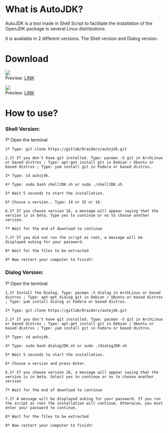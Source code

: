 <h1>
What is AutoJDK?
</h1>
<p>
AutoJDK is a tool made in Shell Script to facilitate the installation of the OpenJDK package in several Linux distributions.
</p>
<p>
It is available in 2 different versions. The Shell version and Dialog version.
</p>
<h1>
Download
</h1>
<p>
<a href="https://gitlab.com/Draiderz/autojdk/-/raw/master/shellJDK.sh?inline=false"><img src="https://img.shields.io/static/v1?label=Version&message=Shell&color=blue&style=for-the-badge"/></a><br/>
Preview: <a href="https://ibb.co/XJJ59wB" target="_blank">LINK</a>
</p>
<p>
<a href="https://gitlab.com/Draiderz/autojdk/-/raw/master/dialogJDK.sh?inline=false"><img src="https://img.shields.io/static/v1?label=Version&message=Dialog&color=green&style=for-the-badge"/></a><br/>
Preview: <a href="https://bit.ly/2FXXc5p" target="_blank">LINK</a>
</p>
<h1>
How to use?
</h1>
<h3 id="shell">
Shell Version:
</h3>
<p>
    1º Open the terminal.

    2º Type: git clone https://gitlab/Draiderz/autojdk.git

    2.1º If you don't have git installed. Type: pacman -S git in ArchLinux or based distros ; Type: apt-get install git in Debian / Ubuntu or based distros ; Type: yum install git in Fedora or based distros.

    3º Type: cd autojdk.

    4º Type: sudo bash shellJDK.sh or sudo ./shellJDK.sh

    5º Wait 5 seconds to start the installation.

    6º Chosse a version.. Type: 14 or 15 or 16.

    6.1º If you choose version 16, a message will appear saying that the version is in beta. Type yes to continue or no to choose another version.

    7º Wait for the end of download to continue

    7.1º If you did not run the script as root, a message will be displayed asking for your password.

    8º Wait for the files to be extracted

    9º Now restart your computer to finish!
</p>
<h3 id="dialog">
Dialog Version:
</h3>
<p>
    1º Open the terminal.

    1.1º Install the Dialog. Type: pacman -S dialog in ArchLinux or based distros ; Type: apt-get dialog git in Debian / Ubuntu or based distros ; Type: yum install dialog in Fedora or based distros.

    2º Type: git clone https://gitlab/Draiderz/autojdk.git

    2.1º If you don't have git installed. Type: pacman -S git in ArchLinux or based distros ; Type: apt-get install git in Debian / Ubuntu or based distros ; Type: yum install git in Fedora or based distros.

    3º Type: cd autojdk.

    4º Type: sudo bash dialogJDK.sh or sudo ./dialogJDK.sh

    5º Wait 5 seconds to start the installation.

    6º Chosse a version and press Enter.

    6.1º If you choose version 16, a message will appear saying that the version is in beta. Select yes to continue or no to choose another version

    7º Wait for the end of download to continue

    7.1º A message will be displayed asking for your password. If you run the script as root the installation will continue. Otherwise, you must enter your password to continue.

    8º Wait for the files to be extracted

    9º Now restart your computer to finish!
</p>
<h3>

